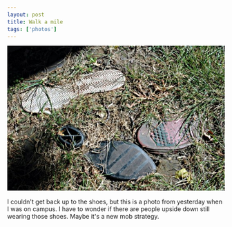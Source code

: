 ```yaml
---
layout: post
title: Walk a mile
tags: ['photos']
---
```


![Shoes :: Nikon D70 : 1/160s : f/14 : ISO 200](/media/2004/09/shoes.jpg)

I couldn't get back up to the shoes, but this is a photo from yesterday
when I was on campus. I have to wonder if there are people upside down
still wearing those shoes. Maybe it's a new mob strategy.

